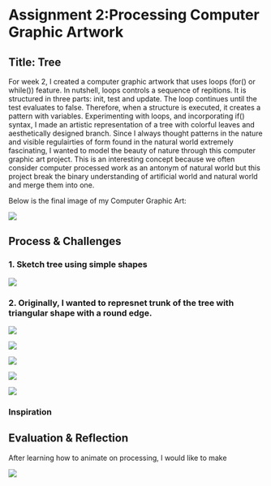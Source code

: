 # Assignment 2:Processing Computer Graphic Artwork 

## Title: Tree


For week 2, I created a computer graphic artwork that uses loops (for() or while()) feature. In nutshell, loops controls a sequence of repitions. It is structured in three parts: init, test and update. The loop continues until the test evaluates to false. Therefore, when a structure is executed, it creates a pattern with variables. Experimenting with loops, and incorporating if() syntax, I made an artistic representation of a tree with colorful leaves and aesthetically designed branch. Since I always thought patterns in the nature and visible regulairties of form found in the natural world extremely fascinating, I wanted to model the beauty of nature through this computer graphic art project. This is an interesting concept because we often consider computer processed work as an antonym of natural world but this project break the binary understanding of artificial world and natural world and merge them into one. 

Below is the final image of my Computer Graphic Art: 

![](Images/SoojinComputerArt.png)



## Process & Challenges

### 1. Sketch tree using simple shapes 

![](Images/Brainstorm.jpg) 

### 2. Originally, I wanted to represnet trunk of the tree with triangular shape with a round edge. 
![](Images/trunkProgress.png)


![](Images/branchProgress.png)

![](Images/leavesProgress1.png)


![](Images/leavesProgress2.png)

![](Images/finalProgress2.png)





### Inspiration

## Evaluation & Reflection 

After learning how to animate on processing, I would like to make 

![](Images/SoojinComputerArt.png)

